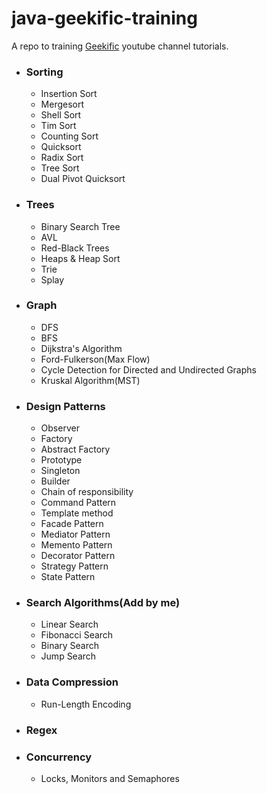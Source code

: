 # java-geekific-training

A repo to training [Geekific](https://www.youtube.com/c/Geekific) youtube channel tutorials.

- ### Sorting

    - Insertion Sort
    - Mergesort
    - Shell Sort
    - Tim Sort
    - Counting Sort
    - Quicksort
    - Radix Sort
    - Tree Sort
    - Dual Pivot Quicksort

- ### Trees

    - Binary Search Tree
    - AVL
    - Red-Black Trees
    - Heaps & Heap Sort
    - Trie
    - Splay

- ### Graph

    - DFS
    - BFS
    - Dijkstra's Algorithm
    - Ford-Fulkerson(Max Flow)
    - Cycle Detection for Directed and Undirected Graphs
    - Kruskal Algorithm(MST)

- ### Design Patterns

    - Observer
    - Factory
    - Abstract Factory
    - Prototype
    - Singleton
    - Builder
    - Chain of responsibility
    - Command Pattern
    - Template method
    - Facade Pattern
    - Mediator Pattern
    - Memento Pattern
    - Decorator Pattern
    - Strategy Pattern
    - State Pattern

- ### Search Algorithms(Add by me)

    - Linear Search
    - Fibonacci Search
    - Binary Search
    - Jump Search

- ### Data Compression

    - Run-Length Encoding
    
- ### Regex

- ### Concurrency
   
     -  Locks, Monitors and Semaphores